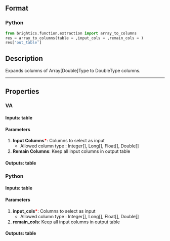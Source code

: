 ## Format
### Python
```python
from brightics.function.extraction import array_to_columns
res = array_to_columns(table = ,input_cols = ,remain_cols = )
res['out_table']
```

## Description
Expands columns of Array[Double]Type to DoubleType columns.

---

## Properties
### VA
#### Inputs: table

#### Parameters
1. **Input Columns**<b style="color:red">*</b>: Columns to select as input
   - Allowed column type : Integer[], Long[], Float[], Double[]
2. **Remain Columns**: Keep all input columns in output table

#### Outputs: table

### Python
#### Inputs: table

#### Parameters
1. **input_cols**<b style="color:red">*</b>: Columns to select as input
   - Allowed column type : Integer[], Long[], Float[], Double[]
2. **remain_cols**: Keep all input columns in output table

#### Outputs: table

